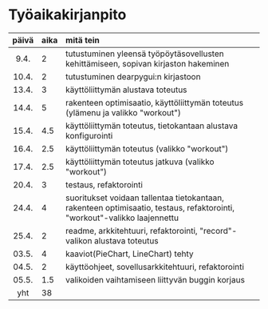 # Työaikakirjanpito

| päivä | aika | mitä tein  |
| :----:|:-----| :-----|
| 9.4. | 2    | tutustuminen yleensä työpöytäsovellusten kehittämiseen, sopivan kirjaston hakeminen |
| 10.4. | 2    | tutustuminen dearpygui:n kirjastoon |
| 13.4. | 3    | käyttöliittymän alustava toteutus |
| 14.4. | 5    | rakenteen optimisaatio, käyttöliittymän toteutus (ylämenu ja valikko "workout") |
| 15.4. | 4.5    | käyttöliittymän toteutus, tietokantaan alustava konfigurointi |
| 16.4. | 2.5    | käyttöliittymän toteutus (valikko "workout") |
| 17.4. | 2.5    | käyttöliittymän toteutus jatkuva (valikko "workout") |
| 20.4. | 3    | testaus, refaktorointi |
| 24.4. | 4    | suoritukset voidaan tallentaa tietokantaan, rakenteen optimisaatio, testaus, refaktorointi, "workout"-valikko laajennettu |
| 25.4. | 2    | readme, arkkitehtuuri, refaktorointi, "record"-valikon alustava toteutus |
| 03.5. | 4    | kaaviot(PieChart, LineChart) tehty |
| 04.5. | 2    | käyttöohjeet, sovellusarkkitehtuuri, refaktorointi  |
| 05.5. | 1.5    | valikoiden vaihtamiseen liittyvän buggin korjaus |
| yht | 38  |